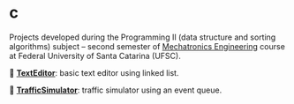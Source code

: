 # c

Projects developed during the Programming II (data structure and sorting algorithms) 
subject – second semester of [Mechatronics Engineering](https://mecatronica.ufsc.br/) 
course at Federal University of Santa Catarina (UFSC).

:page_with_curl: **[TextEditor](https://github.com/jesuinovieira/c/tree/master/text-editor)**: 
basic text editor using linked list.

:traffic_light: **[TrafficSimulator](https://github.com/jesuinovieira/c/tree/master/traffic-simulator)**: 
traffic simulator using an event queue.
